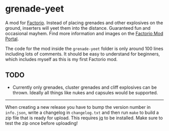 # grenade-yeet

A mod for [Factorio](https://factorio.com/). Instead of placing grenades and other explosives on the ground, inserters will yeet them into the distance. Guaranteed fun and occasional mayhem. Find more information and images on the [Factorio Mod Portal](https://mods.factorio.com/mod/grenade-yeet).

The code for the mod inside the `grenade-yeet` folder is only around 100 lines including lots of comments. It should be easy to understand for beginners, which includes myself as this is my first Factorio mod.

## TODO

* Currently only grenades, cluster grenades and cliff explosives can be thrown. Ideally all things like nukes and capsules would be supported.

---

When creating a new release you have to bump the version number in `info.json`, write a changelog in `changelog.txt` and then run `make` to build a zip file that is ready for upload. This requires [jq](https://stedolan.github.io/jq/) to be installed. Make sure to test the zip once before uploading!
